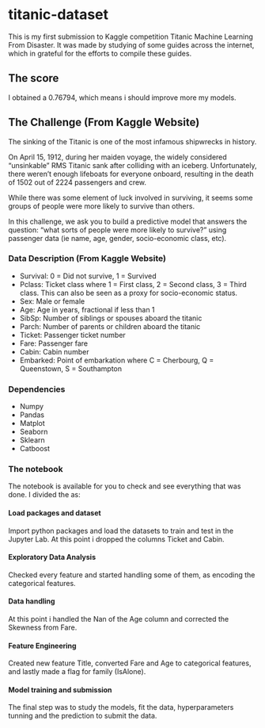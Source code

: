 # titanic-dataset

 This is my first submission to Kaggle competition Titanic Machine Learning From Disaster. It was made by studying of some guides across the internet, which in grateful for the efforts to compile these guides.

 ## The score

 I obtained a 0.76794, which means i should improve more my models.


## The Challenge (From Kaggle Website)
The sinking of the Titanic is one of the most infamous shipwrecks in history.

On April 15, 1912, during her maiden voyage, the widely considered “unsinkable” RMS Titanic sank after colliding with an iceberg. Unfortunately, there weren’t enough lifeboats for everyone onboard, resulting in the death of 1502 out of 2224 passengers and crew.

While there was some element of luck involved in surviving, it seems some groups of people were more likely to survive than others.

In this challenge, we ask you to build a predictive model that answers the question: “what sorts of people were more likely to survive?” using passenger data (ie name, age, gender, socio-economic class, etc).

### Data Description (From Kaggle Website)


  *  Survival: 0 = Did not survive, 1 = Survived
  *  Pclass: Ticket class where 1 = First class, 2 = Second class, 3 = Third class. This can also be seen as a proxy for socio-economic status.
  *  Sex: Male or female
  *  Age: Age in years, fractional if less than 1
  *  SibSp: Number of siblings or spouses aboard the titanic
  *  Parch: Number of parents or children aboard the titanic
  *  Ticket: Passenger ticket number
  *  Fare: Passenger fare
  *  Cabin: Cabin number
  *  Embarked: Point of embarkation where C = Cherbourg, Q = Queenstown, S = Southampton

### Dependencies

* Numpy
* Pandas
* Matplot
* Seaborn
* Sklearn
* Catboost

### The notebook

The notebook is available for you to check and see everything that was done. I divided the as:

#### Load packages and dataset

Import python packages and load the datasets to train and test in the Jupyter Lab. At this point i dropped the columns Ticket and Cabin.

#### Exploratory Data Analysis

Checked every feature and started handling some of them, as encoding the categorical features.

#### Data handling

At this point i handled the Nan of the Age column and corrected the Skewness from Fare.

#### Feature Engineering

Created new feature Title, converted Fare and Age to categorical features, and lastly made a flag for family (IsAlone).

#### Model training and submission

The final step was to study the models, fit the data, hyperparameters tunning and the prediction to submit the data.
